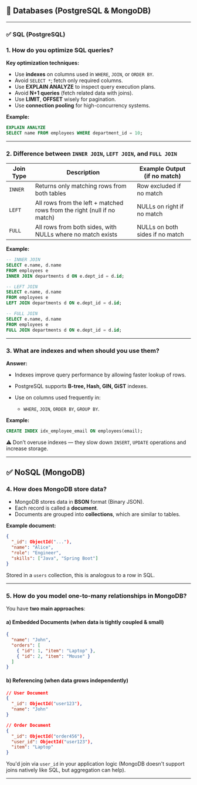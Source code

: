 ## 🔹 Databases (PostgreSQL & MongoDB)

---

### ✅ **SQL (PostgreSQL)**

### 1. **How do you optimize SQL queries?**

**Key optimization techniques:**

* Use **indexes** on columns used in `WHERE`, `JOIN`, or `ORDER BY`.
* Avoid `SELECT *`; fetch only required columns.
* Use **EXPLAIN ANALYZE** to inspect query execution plans.
* Avoid **N+1 queries** (fetch related data with joins).
* Use **LIMIT**, **OFFSET** wisely for pagination.
* Use **connection pooling** for high-concurrency systems.

**Example:**

```sql
EXPLAIN ANALYZE 
SELECT name FROM employees WHERE department_id = 10;
```

---

### 2. **Difference between `INNER JOIN`, `LEFT JOIN`, and `FULL JOIN`**

| Join Type | Description                                                             | Example Output (if no match)    |
| --------- | ----------------------------------------------------------------------- | ------------------------------- |
| `INNER`   | Returns only matching rows from both tables                             | Row excluded if no match        |
| `LEFT`    | All rows from the left + matched rows from the right (null if no match) | NULLs on right if no match      |
| `FULL`    | All rows from both sides, with NULLs where no match exists              | NULLs on both sides if no match |

**Example:**

```sql
-- INNER JOIN
SELECT e.name, d.name 
FROM employees e 
INNER JOIN departments d ON e.dept_id = d.id;

-- LEFT JOIN
SELECT e.name, d.name 
FROM employees e 
LEFT JOIN departments d ON e.dept_id = d.id;

-- FULL JOIN
SELECT e.name, d.name 
FROM employees e 
FULL JOIN departments d ON e.dept_id = d.id;
```

---

### 3. **What are indexes and when should you use them?**

**Answer:**

* Indexes improve query performance by allowing faster lookup of rows.
* PostgreSQL supports **B-tree, Hash, GIN, GiST** indexes.
* Use on columns used frequently in:

  * `WHERE`, `JOIN`, `ORDER BY`, `GROUP BY`.

**Example:**

```sql
CREATE INDEX idx_employee_email ON employees(email);
```

⚠️ Don’t overuse indexes — they slow down `INSERT`, `UPDATE` operations and increase storage.

---

## ✅ **NoSQL (MongoDB)**

### 4. **How does MongoDB store data?**

* MongoDB stores data in **BSON** format (Binary JSON).
* Each record is called a **document**.
* Documents are grouped into **collections**, which are similar to tables.

**Example document:**

```json
{
  "_id": ObjectId("..."),
  "name": "Alice",
  "role": "Engineer",
  "skills": ["Java", "Spring Boot"]
}
```

Stored in a `users` collection, this is analogous to a row in SQL.

---

### 5. **How do you model one-to-many relationships in MongoDB?**

You have **two main approaches**:

#### a) **Embedded Documents** (when data is tightly coupled & small)

```json
{
  "name": "John",
  "orders": [
    { "id": 1, "item": "Laptop" },
    { "id": 2, "item": "Mouse" }
  ]
}
```

#### b) **Referencing** (when data grows independently)

```json
// User Document
{
  "_id": ObjectId("user123"),
  "name": "John"
}

// Order Document
{
  "_id": ObjectId("order456"),
  "user_id": ObjectId("user123"),
  "item": "Laptop"
}
```

You'd join via `user_id` in your application logic (MongoDB doesn't support joins natively like SQL, but aggregation can help).

---

